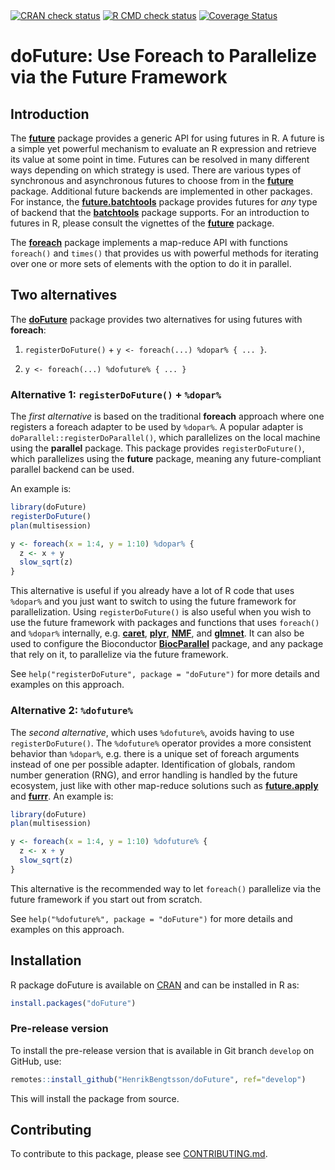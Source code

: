 

<div id="badges"><!-- pkgdown markup -->
<a href="https://CRAN.R-project.org/web/checks/check_results_doFuture.html"><img border="0" src="https://www.r-pkg.org/badges/version/doFuture" alt="CRAN check status"/></a> <a href="https://github.com/HenrikBengtsson/doFuture/actions?query=workflow%3AR-CMD-check"><img border="0" src="https://github.com/HenrikBengtsson/doFuture/actions/workflows/R-CMD-check.yaml/badge.svg?branch=develop" alt="R CMD check status"/></a>     <a href="https://app.codecov.io/gh/HenrikBengtsson/doFuture"><img border="0" src="https://codecov.io/gh/HenrikBengtsson/doFuture/branch/develop/graph/badge.svg" alt="Coverage Status"/></a> 
</div>

# doFuture: Use Foreach to Parallelize via the Future Framework 

## Introduction

The **[future]** package provides a generic API for using futures in
R.  A future is a simple yet powerful mechanism to evaluate an R
expression and retrieve its value at some point in time.  Futures can
be resolved in many different ways depending on which strategy is
used.  There are various types of synchronous and asynchronous futures
to choose from in the **[future]** package.  Additional future
backends are implemented in other packages.  For instance, the
**[future.batchtools]** package provides futures for _any_ type of
backend that the **[batchtools]** package supports.  For an
introduction to futures in R, please consult the vignettes of the
**[future]** package.

The **[foreach]** package implements a map-reduce API with functions
`foreach()` and `times()` that provides us with powerful methods for
iterating over one or more sets of elements with the option to do it
in parallel.


## Two alternatives

The **[doFuture]** package provides two alternatives for using futures
with **foreach**:

 1. `registerDoFuture()` + `y <- foreach(...) %dopar% { ... }`.
 
 2. `y <- foreach(...) %dofuture% { ... }`


### Alternative 1: `registerDoFuture()` + `%dopar%`

The _first alternative_ is based on the traditional **foreach**
approach where one registers a foreach adapter to be used by `%dopar%`.
A popular adapter is `doParallel::registerDoParallel()`, which
parallelizes on the local machine using the **parallel** package.
This package provides `registerDoFuture()`, which parallelizes using
the **future** package, meaning any future-compliant parallel backend
can be used.

An example is:

```r
library(doFuture)
registerDoFuture()
plan(multisession)

y <- foreach(x = 1:4, y = 1:10) %dopar% {
  z <- x + y
  slow_sqrt(z)
}
```

This alternative is useful if you already have a lot of R code that
uses `%dopar%` and you just want to switch to using the future
framework for parallelization.  Using `registerDoFuture()` is also
useful when you wish to use the future framework with packages and
functions that uses `foreach()` and `%dopar%` internally,
e.g. **[caret]**, **[plyr]**, **[NMF]**, and **[glmnet]**.  It can
also be used to configure the Bioconductor **[BiocParallel]** package,
and any package that rely on it, to parallelize via the future
framework.

See `help("registerDoFuture", package = "doFuture")` for more details
and examples on this approach.


### Alternative 2: `%dofuture%`

The _second alternative_, which uses `%dofuture%`, avoids having to use
`registerDoFuture()`.  The `%dofuture%` operator provides a more
consistent behavior than `%dopar%`, e.g. there is a unique set of
foreach arguments instead of one per possible adapter.  Identification
of globals, random number generation (RNG), and error handling is
handled by the future ecosystem, just like with other map-reduce
solutions such as **[future.apply]** and **[furrr]**.
An example is:

```r
library(doFuture)
plan(multisession)

y <- foreach(x = 1:4, y = 1:10) %dofuture% {
  z <- x + y
  slow_sqrt(z)
}
```

This alternative is the recommended way to let `foreach()` parallelize
via the future framework if you start out from scratch.

See `help("%dofuture%", package = "doFuture")` for more details and
examples on this approach.


[doFuture]: https://doFuture.futureverse.org
[future]: https://future.futureverse.org
[foreach]: https://cran.r-project.org/package=foreach
[batchtools]: https://cran.r-project.org/package=batchtools
[future.batchtools]: https://future.batchtools.futureverse.org
[future.apply]: https://future.apply.futureverse.org
[furrr]: https://furrr.futureverse.org
[caret]: https://cran.r-project.org/package=caret
[plyr]: https://cran.r-project.org/package=plyr
[NMF]: https://cran.r-project.org/package=NMF
[glmnet]: https://cran.r-project.org/package=glmnet
[BiocParallel]: https://bioconductor.org/packages/BiocParallel/

## Installation
R package doFuture is available on [CRAN](https://cran.r-project.org/package=doFuture) and can be installed in R as:
```r
install.packages("doFuture")
```


### Pre-release version

To install the pre-release version that is available in Git branch `develop` on GitHub, use:
```r
remotes::install_github("HenrikBengtsson/doFuture", ref="develop")
```
This will install the package from source.  

<!-- pkgdown-drop-below -->


## Contributing

To contribute to this package, please see [CONTRIBUTING.md](CONTRIBUTING.md).

